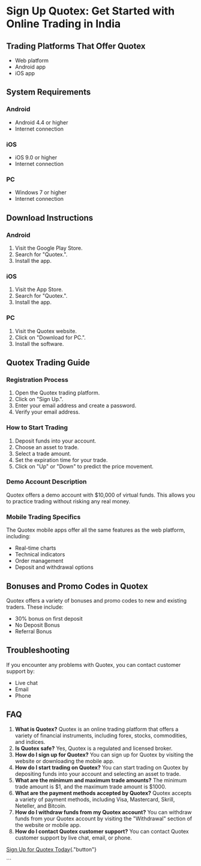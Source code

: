 # Sign Up Quotex: Get Started with Online Trading in India

## Trading Platforms That Offer Quotex

-   Web platform
-   Android app
-   iOS app

## System Requirements

### Android

-   Android 4.4 or higher
-   Internet connection

### iOS

-   iOS 9.0 or higher
-   Internet connection

### PC

-   Windows 7 or higher
-   Internet connection

## Download Instructions

### Android

1.  Visit the Google Play Store.
2.  Search for "Quotex.".
3.  Install the app.

### iOS

1.  Visit the App Store.
2.  Search for "Quotex.".
3.  Install the app.

### PC

1.  Visit the Quotex website.
2.  Click on "Download for PC.".
3.  Install the software.

## Quotex Trading Guide

### Registration Process

1.  Open the Quotex trading platform.
2.  Click on "Sign Up.".
3.  Enter your email address and create a password.
4.  Verify your email address.

### How to Start Trading

1.  Deposit funds into your account.
2.  Choose an asset to trade.
3.  Select a trade amount.
4.  Set the expiration time for your trade.
5.  Click on "Up" or "Down" to predict the price movement.

### Demo Account Description

Quotex offers a demo account with \$10,000 of virtual funds. This allows
you to practice trading without risking any real money.

### Mobile Trading Specifics

The Quotex mobile apps offer all the same features as the web platform,
including:

-   Real-time charts
-   Technical indicators
-   Order management
-   Deposit and withdrawal options

## Bonuses and Promo Codes in Quotex

Quotex offers a variety of bonuses and promo codes to new and existing
traders. These include:

-   30% bonus on first deposit
-   No Deposit Bonus
-   Referral Bonus

## Troubleshooting

If you encounter any problems with Quotex, you can contact customer
support by:

-   Live chat
-   Email
-   Phone

## FAQ

1.  **What is Quotex?**
    Quotex is an online trading platform that offers a variety of
    financial instruments, including forex, stocks, commodities, and
    indices.
2.  **Is Quotex safe?**
    Yes, Quotex is a regulated and licensed broker.
3.  **How do I sign up for Quotex?**
    You can sign up for Quotex by visiting the website or downloading
    the mobile app.
4.  **How do I start trading on Quotex?**
    You can start trading on Quotex by depositing funds into your
    account and selecting an asset to trade.
5.  **What are the minimum and maximum trade amounts?**
    The minimum trade amount is \$1, and the maximum trade amount is
    \$1000.
6.  **What are the payment methods accepted by Quotex?**
    Quotex accepts a variety of payment methods, including Visa,
    Mastercard, Skrill, Neteller, and Bitcoin.
7.  **How do I withdraw funds from my Quotex account?**
    You can withdraw funds from your Quotex account by visiting the
    "Withdrawal" section of the website or mobile app.
8.  **How do I contact Quotex customer support?**
    You can contact Quotex customer support by live chat, email, or
    phone.

[Sign Up for Quotex
Today](\%22https://traff.sbs/brokerqxsignup\%22){."button"}

\`\`\`

